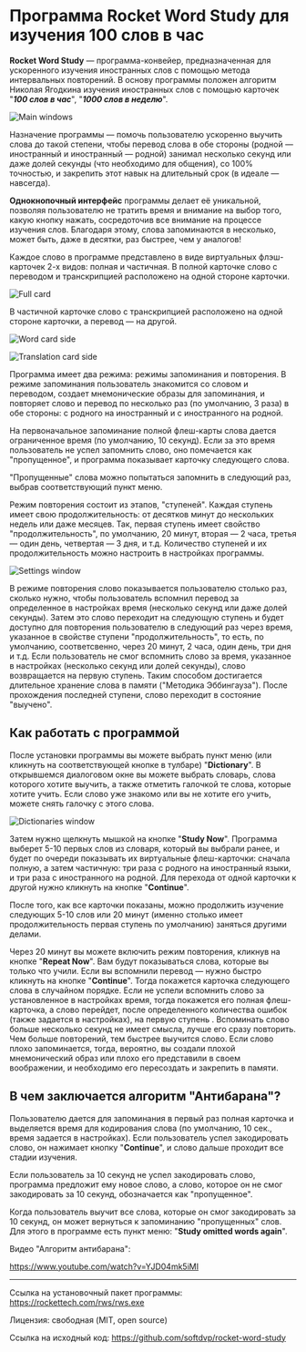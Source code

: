 
# Программа Rocket Word Study для изучения 100 слов в час

__Rocket Word Study__ — программа-конвейер, предназначенная для ускоренного изучения иностранных слов с помощью метода интервальных повторений. В основу программы положен алгоритм Николая Ягодкина изучения иностранных слов с помощью карточек "***100 слов в час***", "***1000 слов в неделю***".


![Main windows](docs/main.jpeg)

Назначение программы — помочь пользователю ускоренно выучить слова до такой степени, чтобы перевод слова в обе стороны (родной — иностранный и иностранный — родной) занимал несколько секунд или даже долей секунды (что необходимо для общения), co 100% точностью, и закрепить этот навык на длительный срок (в идеале — навсегда).

__Однокнопочный интерфейс__ программы делает её уникальной, позволяя пользователю не тратить время и внимание на выбор того, какую кнопку нажать, сосредоточив все внимание на процессе изучения слов. Благодаря этому, слова запоминаются в несколько, может быть, даже в десятки, раз быстрее, чем у аналогов!

Каждое слово в программе представлено в виде виртуальных флэш-карточек 2-х видов: полная и частичная. В полной карточке слово с переводом и транскрипцией расположено на одной стороне карточки.

![Full card](docs/fullcard.jpeg)

В частичной карточке слово с транскрипцией расположено
на одной стороне карточки, а перевод — на другой.

![Word card side](docs/word.jpeg) 

![Translation card side](docs/translate.jpeg)

Программа имеет два режима: режимы запоминания и повторения. В режиме запоминания пользователь знакомится со словом и переводом, создает мнемонические образы для запоминания, и повторяет слово и перевод по несколько раз (по умолчанию, 3 раза) в обе стороны: с родного на иностранный и с иностранного на родной.

На первоначальное запоминание полной флеш-карты слова дается ограниченное время (по умолчанию, 10 секунд). Если за это время пользователь не успел запомнить слово, оно помечается как "пропущенное", и программа показывает карточку следующего слова.

"Пропущенные" слова можно попытаться запомнить в следующий раз, выбрав соответствующий пункт меню.

Режим повторения состоит из этапов, "ступеней". Каждая ступень имеет свою продолжительность: от десятков минут до нескольких недель или даже месяцев. Так, первая ступень имеет свойство "продолжительность", по умолчанию, 20 минут, вторая — 2 часа, третья — один день, четвертая — 3 дня, и т.д. Количество ступеней и их  продолжительность можно настроить в настройках программы.

![Settings window](docs/settings.jpeg)

В режиме повторения слово показывается пользователю столько раз, сколько нужно, чтобы пользователь вспомнил перевод за определенное в настройках время (несколько секунд или даже долей секунды). Затем это слово переходит на следующую ступень и будет доступно для повторения пользователю в следующий раз через время, указанное в свойстве ступени "продолжительность", то есть, по умолчанию, соответсвенно, через 20 минут, 2 часа, один день, три дня и т.д. Если пользователь не смог вспомнить слово за время, указанное в настройках (несколько секунд или долей секунды), слово возвращается на первую ступень. Таким способом достигается длительное хранение слова в памяти ("Методика Эббингауза"). После прохождения последней ступени, слово переходит в состояние "выучено".

## Как работать с программой

После установки программы вы можете выбрать пункт меню (или кликнуть на соответствующей кнопке в тулбаре) "__Dictionary__". В открывшемся диалоговом окне вы можете выбрать словарь, слова которого хотите выучить, а также отметить галочкой те слова, которые хотите учить. Если слово уже знакомо или вы не хотите его учить, можете снять галочку с этого слова.

![Dictionaries window](docs/dict.jpeg)

Затем нужно щелкнуть мышкой на кнопке "__Study Now__". Программа выберет 5-10 первых слов из словаря, который вы выбрали ранее, и будет по очереди показывать их виртуальные флеш-карточки: сначала полную, а затем частичную: три раза с родного на иностранный языки, и три раза с иностранного на родной. Для перехода от одной карточки к другой нужно кликнуть на кнопке "__Continue__".

После того, как все карточки показаны, можно продолжить изучение следующих 5-10 слов или 20 минут (именно столько имеет продолжительность первая ступень по умолчанию) заняться другими делами.

Через 20 минут вы можете включить режим повторения, кликнув на кнопке "__Repeat Now__". Вам будут показываться слова, которые вы только что учили. Если вы вспомнили перевод — нужно быстро кликнуть на кнопке "__Continue__". Тогда покажется карточка следующего слова в случайном порядке. Если не успели вспомнить слово за установленное в настройках время, тогда покажется его полная флеш-карточка, а слово перейдет, после определенного количества ошибок (также задается в настройках), на первую ступень . Вспоминать слово больше несколько секунд не имеет смысла, лучше его сразу повторить. Чем больше повторений, тем быстрее выучится слово. Если слово плохо запоминается, тогда, вероятно, вы создали плохой мнемонический образ или плохо его представили в своем воображении, и необходимо его пересоздать и закрепить в памяти.

## В чем заключается алгоритм "Антибарана"?

Пользователю дается для запоминания в первый раз полная карточка и выделяется время для кодирования слова (по умолчанию, 10 сек., время задается в настройках). Если пользователь успел закодировать слово, он нажимает кнопку "__Continue__", и слово дальше проходит все стадии изучения.

Если пользователь за 10 секунд не успел закодировать слово, программа предложит ему новое слово, а слово, которое он не смог закодировать за 10 секунд, обозначается как "пропущенное".

Когда пользователь выучит все слова, которые он смог закодировать за 10 секунд, он может вернуться к запоминанию "пропущенных" слов. Для этого в программе есть пункт меню: "__Study omitted words again__".

Видео "Алгоритм антибарана":  

<https://www.youtube.com/watch?v=YJD04mk5iMI>

___

Ссылка на установочный пакет программы:
<https://rockettech.com/rws/rws.exe>

Лицензия: свободная (MIT, open source)

Ссылка на исходный код:
<https://github.com/softdvp/rocket-word-study>
